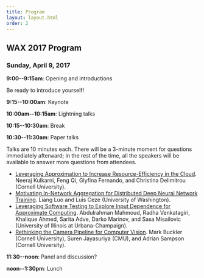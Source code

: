 ```yaml
---
title: Program
layout: layout.html
order: 2
---
```

## WAX 2017 Program

### Sunday, April 9, 2017

**9:00--9:15am**: Opening and introductions

Be ready to introduce yourself!

**9:15--10:00am**: Keynote

**10:00am--10:15am**: Lightning talks

**10:15--10:30am**: Break

**10:30--11:30am**: Paper talks

Talks are 10 minutes each.
There will be a 3-minute moment for questions immediately afterward; in the rest of the time, all the speakers will be available to answer more questions from attendees.

* [Leveraging Approximation to Increase Resource-Efficiency in the Cloud](papers/kulkarni.pdf).
  Neeraj Kulkarni, Feng Qi, Glyfina Fernando, and Christina Delimitrou (Cornell University).
* [Motivating In-Network Aggregation for Distributed Deep Neural Network Training](papers/luo.pdf).
  Liang Luo and Luis Ceze (University of Washington).
* [Leveraging Software Testing to Explore Input Dependence for Approximate Computing](papers/mahmoud.pdf).
  Abdulrahman Mahmoud, Radha Venkatagiri, Khalique Ahmed, Sarita Adve, Darko Marinov, and Sasa Misailovic (University of Illinois at Urbana-Champaign).
* [Rethinking the Camera Pipeline for Computer Vision](papers/buckler.pdf).
  Mark Buckler (Cornell University), Suren Jayasuriya (CMU), and Adrian Sampson (Cornell University).

**11:30--noon**: Panel and discussion?

**noon--1:30pm**: Lunch
